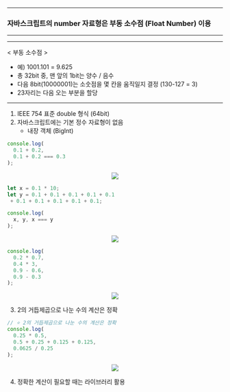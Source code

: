 -----
### 자바스크립트의 number 자료형은 부동 소수점 (Float Number) 이용
-----
-----
< 부동 소수점 >
 - 예) 1001.101 = 9.625
 - 총 32bit 중, 맨 앞의 1bit는 양수 / 음수
 - 다음 8bit(10000001)는 소숫점을 몇 칸을 움직일지 결정 (130-127 = 3)
 - 23자리는 다음 오는 부분을 할당
-----

1. IEEE 754 표준 double 형식 (64bit)
2. 자바스크립트에는 기본 정수 자료형이 없음
   - 내장 객체 (BigInt)

```js
console.log(
  0.1 + 0.2,
  0.1 + 0.2 === 0.3
);
```
<div align="center">
<img src="https://github.com/sooyounghan/Web/assets/34672301/5da4a1d5-670e-4050-94bb-f37863a341fd">
</div>

```js
let x = 0.1 * 10;
let y = 0.1 + 0.1 + 0.1 + 0.1 + 0.1
 + 0.1 + 0.1 + 0.1 + 0.1 + 0.1;

console.log(
  x, y, x === y
);
```
<div align="center">
<img src="https://github.com/sooyounghan/Web/assets/34672301/81ce275f-fbc5-4aef-89c2-40db3bea207f">
</div>

```js
console.log(
  0.2 * 0.7,
  0.4 * 3,
  0.9 - 0.6,
  0.9 - 0.3
);
```
<div align="center">
<img src="https://github.com/sooyounghan/Web/assets/34672301/cb3e0782-1094-4deb-be4c-e0b851082adb">
</div>


3. 2의 거듭제곱으로 나눈 수의 계산은 정확
```js
// ⭐️ 2의 거듭제곱으로 나눈 수의 계산은 정확
console.log(
  0.25 * 0.5,
  0.5 + 0.25 + 0.125 + 0.125,
  0.0625 / 0.25
);
```
<div align="center">
<img src="https://github.com/sooyounghan/Web/assets/34672301/eceaaf5a-8698-4a40-88f8-bf688a82efe8">
</div>


4. 정확한 계산이 필요할 때는 라이브러리 활용
   
